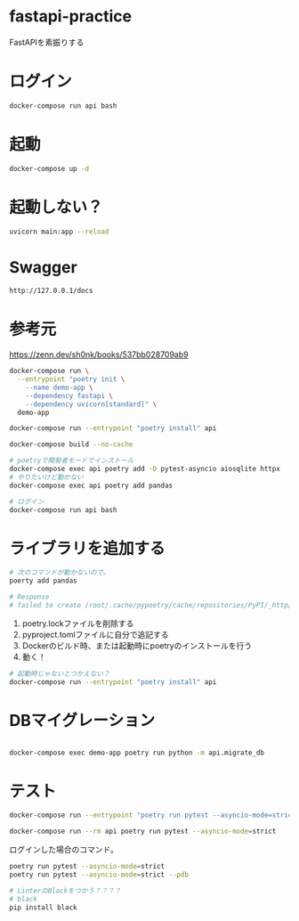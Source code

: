 # fastapi-practice
FastAPIを素振りする

# ログイン
```bash
docker-compose run api bash
```

# 起動
```bash
docker-compose up -d
```

# 起動しない？
```bash
uvicorn main:app --reload
```

# Swagger

```bash
http://127.0.0.1/docs
```

# 参考元

https://zenn.dev/sh0nk/books/537bb028709ab9


```bash
docker-compose run \
  --entrypoint "poetry init \
    --name demo-app \
    --dependency fastapi \
    --dependency uvicorn[standard]" \
  demo-app
```
```bash
docker-compose run --entrypoint "poetry install" api
```

```bash
docker-compose build --no-cache
```


```bash
# poetryで開発者モードでインストール
docker-compose exec api poetry add -D pytest-asyncio aiosqlite httpx
# やりたいけど動かない
docker-compose exec api poetry add pandas
```

```bash
# ログイン
docker-compose run api bash
```

# ライブラリを追加する

```bash
# 次のコマンドが動かないので。
poerty add pandas

# Response
# failed to create /root/.cache/pypoetry/cache/repositories/PyPI/_http/9/7/d/d/9/ec3f3c34427c-68eba740.67-179095377644821737
```

1. poetry.lockファイルを削除する
1. pyproject.tomlファイルに自分で追記する
1. Dockerのビルド時、または起動時にpoetryのインストールを行う
1. 動く！

```bash
# 起動時じゃないとつかえない？
docker-compose run --entrypoint "poetry install" api
```


# DBマイグレーション
```bash

docker-compose exec demo-app poetry run python -m api.migrate_db
```

# テスト
```bash
docker-compose run --entrypoint "poetry run pytest --asyncio-mode=strict" api
```

```bash
docker-compose run --rm api poetry run pytest --asyncio-mode=strict
```

ログインした場合のコマンド。
```bash
poetry run pytest --asyncio-mode=strict
poetry run pytest --asyncio-mode=strict --pdb
```



```bash
# LinterのBlackをつかう？？？？
# black
pip install black
```